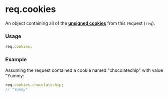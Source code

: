 # req.cookies
An object containing all of the [**unsigned cookies**]() from this request (`req`).


### Usage
```javascript
req.cookies;
```


### Example
Assuming the request contained a cookie named "chocolatechip" with value "Yummy:

```javascript
req.cookies.chocolatechip;
// "Yummy"
```






